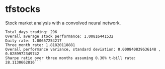 # tfstocks
Stock market analysis with a convolved neural network.


```Expected return: 983.858580321 percent.
Total days trading: 296 
Overall average stock performance: 1.00816441532 
Daily rate: 1.00657254217 
Three month rate: 1.81820118881 
Overall performance variance, standard deviation: 0.000840839636148 , 0.0289972349742 
Sharpe ratio over three months assuming 0.30% t-bill rate: 28.1130662816```

